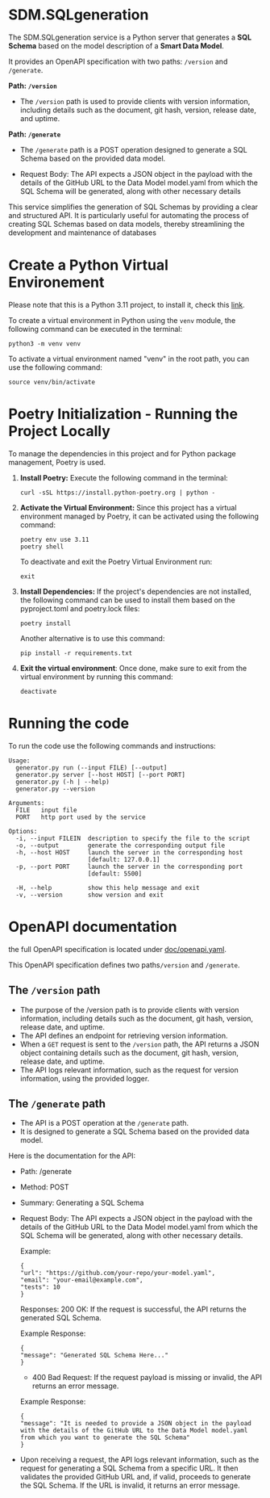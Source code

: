 # SDM.SQLgeneration

The SDM.SQLgeneration service is a Python server that generates a **SQL Schema** based on the model description of a **Smart Data Model**. 

It provides an OpenAPI specification with two paths: `/version` and `/generate`.

**Path: `/version`**

- The `/version` path is used to provide clients with version information, including details such as the document, git hash, version, release date, and uptime.

**Path: `/generate`**

- The `/generate` path is a POST operation designed to generate a SQL Schema based on the provided data model.

- Request Body: The API expects a JSON object in the payload with the details of the GitHub URL to the Data Model model.yaml from which the SQL Schema will be generated, along with other necessary details

This service simplifies the generation of SQL Schemas by providing a clear and structured API. It is particularly useful for automating the process of creating SQL Schemas based on data models, thereby streamlining the development and maintenance of databases

# Create a Python Virtual Environement 

Please note that this is a Python 3.11 project, to install it, check this [link](https://www.python.org/downloads/).

To create a virtual environment in Python using the `venv` module, the following command can be executed in the terminal:

```shell
python3 -m venv venv
```
To activate a virtual environment named "venv" in the root path, you can use the following command:

```shell
source venv/bin/activate
```

# Poetry Initialization - Running the Project Locally 

To manage the dependencies in this project and for Python package management, Poetry is used. 

1. **Install Poetry:** 
Execute the following command in the terminal: 

    ```shell
    curl -sSL https://install.python-poetry.org | python -
    ```

2. **Activate the Virtual Environment:**
    Since this project has a virtual environment managed by Poetry, it can be activated using the following command:

    ```shell
    poetry env use 3.11
    poetry shell
    ```

    To deactivate and exit the Poetry Virtual Environment run:
    ```
    exit
    ```

3. **Install Dependencies:**
    If the project's dependencies are not installed, the following command can be used to install them based on the pyproject.toml and poetry.lock files:

    ```shell
    poetry install
    ```
    Another alternative is to use this command: 
    ```shell
    pip install -r requirements.txt
    ```
4. **Exit the virtual environment**: 
Once done, make sure to exit from the virtual environment by running this command:
    ```shell
    deactivate
    ```

# Running the code 
To run the code use the following commands and instructions: 

```
Usage:
  generator.py run (--input FILE) [--output]
  generator.py server [--host HOST] [--port PORT]
  generator.py (-h | --help)
  generator.py --version

Arguments:
  FILE   input file
  PORT   http port used by the service

Options:
  -i, --input FILEIN  description to specify the file to the script
  -o, --output        generate the corresponding output file
  -h, --host HOST     launch the server in the corresponding host
                      [default: 127.0.0.1]
  -p, --port PORT     launch the server in the corresponding port
                      [default: 5500]

  -H, --help          show this help message and exit
  -v, --version       show version and exit
```

# OpenAPI documentation 

the full OpenAPI specification is located under [doc/openapi.yaml](doc/openapi.yaml).

This OpenAPI specification defines two paths`/version` and `/generate`. 

## The `/version` path

- The purpose of the /version path is to provide clients with version information, including details such as the document, git hash, version, release date, and uptime. 
- The API defines an endpoint for retrieving version information. 
- When a `GET` request is sent to the `/version` path, the API returns a JSON object containing details such as the document, git hash, version, release date, and uptime. 
- The API logs relevant information, such as the request for version information, using the provided logger.

## The `/generate` path

- The API is a POST operation at the `/generate` path. 
- It is designed to generate a SQL Schema based on the provided data model. 

Here is the documentation for the API:
- Path: /generate
- Method: POST
- Summary: Generating a SQL Schema
- Request Body: The API expects a JSON object in the payload with the details of the GitHub URL to the Data Model model.yaml from which the SQL Schema will be generated, along with other necessary details.

    Example:
    ```shell
    {
    "url": "https://github.com/your-repo/your-model.yaml",
    "email": "your-email@example.com",
    "tests": 10
    }
    ```
    Responses:
    200 OK: If the request is successful, the API returns the generated SQL Schema.

    Example Response:
    ```shell
    {
    "message": "Generated SQL Schema Here..."
    }
    ```
    - 400 Bad Request: If the request payload is missing or invalid, the API returns an error message.

    Example Response:
    ```shell
    {
    "message": "It is needed to provide a JSON object in the payload with the details of the GitHub URL to the Data Model model.yaml from which you want to generate the SQL Schema"
    }
    ```

- Upon receiving a request, the API logs relevant information, such as the request for generating a SQL Schema from a specific URL. It then validates the provided GitHub URL and, if valid, proceeds to generate the SQL Schema. If the URL is invalid, it returns an error message.


